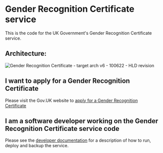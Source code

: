 
# Gender Recognition Certificate service
This is the code for the UK Government's Gender Recognition Certificate service.

## Architecture: 
![Gender Recognition Certificate - target arch v6 - 100622 - HLD revision](https://user-images.githubusercontent.com/4855328/173044363-9e698ffd-2a31-4841-8e8e-fb9a5a5e1723.png)

## I want to apply for a Gender Recognition Certificate
Please visit the Gov.UK website to [apply for a Gender Recognition Certificate](https://www.gov.uk/apply-gender-recognition-certificate)

## I am a software developer working on the Gender Recognition Certificate service code
Please see the [developer documentation](./documentation/README.md) for a description of how to run, deploy and backup the service.


